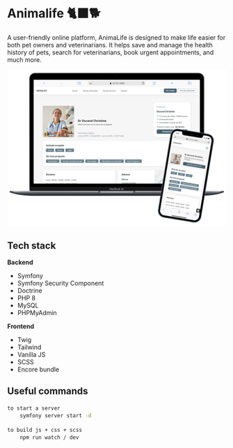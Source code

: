 # Animalife 🐈‍⬛🐕

A user-friendly online platform, AnimaLife is designed to make life easier for both pet owners and veterinarians. It helps save and manage the health history of pets, search for veterinarians, book urgent appointments, and much more.

![](/assets/images/screen.png)

## Tech stack

**Backend**
- Symfony
- Symfony Security Component
- Doctrine
- PHP 8
- MySQL
- PHPMyAdmin

**Frontend**
- Twig
- Tailwind
- Vanilla JS
- SCSS
- Encore bundle

## Useful commands
```bash
to start a server
    symfony server start -d

to build js + css + scss
    npm run watch / dev
```
